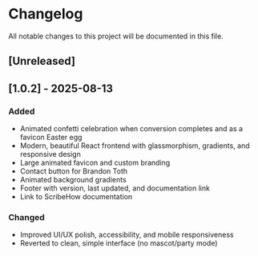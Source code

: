 # Changelog

All notable changes to this project will be documented in this file.

## [Unreleased]

## [1.0.2] - 2025-08-13
### Added
- Animated confetti celebration when conversion completes and as a favicon Easter egg
- Modern, beautiful React frontend with glassmorphism, gradients, and responsive design
- Large animated favicon and custom branding
- Contact button for Brandon Toth
- Animated background gradients
- Footer with version, last updated, and documentation link
- Link to ScribeHow documentation
### Changed
- Improved UI/UX polish, accessibility, and mobile responsiveness
- Reverted to clean, simple interface (no mascot/party mode)

